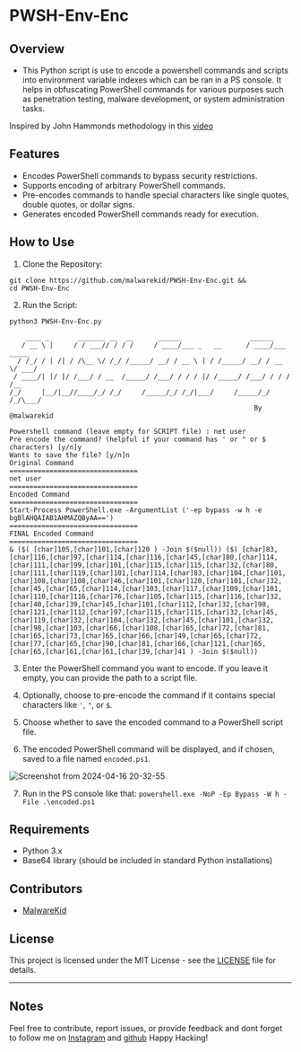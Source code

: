 # PWSH-Env-Enc

## Overview

- This Python script is use to encode a powershell commands and scripts into environment variable indexes which can be ran in a PS console. It helps in obfuscating PowerShell commands for various purposes such as penetration testing, malware development, or system administration tasks.

Inspired by John Hammonds methodology in this [video](https://www.youtube.com/watch?v=8CiNx4nNqQ0)

## Features

- Encodes PowerShell commands to bypass security restrictions.
- Supports encoding of arbitrary PowerShell commands.
- Pre-encodes commands to handle special characters like single quotes, double quotes, or dollar signs.
- Generates encoded PowerShell commands ready for execution.


## How to Use

1. Clone the Repository:

```
git clone https://github.com/malwarekid/PWSH-Env-Enc.git &&
cd PWSH-Env-Enc
```

2. Run the Script:

```
python3 PWSH-Env-Enc.py
```

```
    ____ _       _______ __  __      ______                 ______          
   / __ \ |     / / ___// / / /     / ____/___ _   __      / ____/___  _____
  / /_/ / | /| / /\__ \/ /_/ /_____/ __/ / __ \ | / /_____/ __/ / __ \/ ___/
 / ____/| |/ |/ /___/ / __  /_____/ /___/ / / / |/ /_____/ /___/ / / / /__  
/_/     |__/|__//____/_/ /_/     /_____/_/ /_/|___/     /_____/_/ /_/\___/  
                                                             By @malwarekid

Powershell command (leave empty for SCRIPT file) : net user
Pre encode the command? (helpful if your command has ' or " or $ characters) [y/n]y
Wants to save the file? [y/n]n
Original Command
================================
net user
================================
Encoded Command
================================
Start-Process PowerShell.exe -ArgumentList ('-ep bypass -w h -e bgBlAHQAIAB1AHMAZQByAA==')
================================
FINAL Encoded Command
================================
& ($( [char]105,[char]101,[char]120 ) -Join $($null)) ($( [char]83,[char]116,[char]97,[char]114,[char]116,[char]45,[char]80,[char]114,[char]111,[char]99,[char]101,[char]115,[char]115,[char]32,[char]80,[char]111,[char]119,[char]101,[char]114,[char]83,[char]104,[char]101,[char]108,[char]108,[char]46,[char]101,[char]120,[char]101,[char]32,[char]45,[char]65,[char]114,[char]103,[char]117,[char]109,[char]101,[char]110,[char]116,[char]76,[char]105,[char]115,[char]116,[char]32,[char]40,[char]39,[char]45,[char]101,[char]112,[char]32,[char]98,[char]121,[char]112,[char]97,[char]115,[char]115,[char]32,[char]45,[char]119,[char]32,[char]104,[char]32,[char]45,[char]101,[char]32,[char]98,[char]103,[char]66,[char]108,[char]65,[char]72,[char]81,[char]65,[char]73,[char]65,[char]66,[char]49,[char]65,[char]72,[char]77,[char]65,[char]90,[char]81,[char]66,[char]121,[char]65,[char]65,[char]61,[char]61,[char]39,[char]41 ) -Join $($null))
```

3. Enter the PowerShell command you want to encode. If you leave it empty, you can provide the path to a script file.

4. Optionally, choose to pre-encode the command if it contains special characters like `'`, `"`, or `$`.

5. Choose whether to save the encoded command to a PowerShell script file.

6. The encoded PowerShell command will be displayed, and if chosen, saved to a file named `encoded.ps1`.

![Screenshot from 2024-04-16 20-32-55](https://github.com/malwarekid/PWSH-Env-Enc/assets/91931069/e5b21069-8dc8-401d-894b-778f9f45eb52)

7. Run in the PS console like that: `powershell.exe -NoP -Ep Bypass -W h -File .\encoded.ps1`

## Requirements

- Python 3.x
- Base64 library (should be included in standard Python installations)

## Contributors

- [MalwareKid](https://github.com/malwarekid)

## License

This project is licensed under the MIT License - see the [LICENSE](LICENSE) file for details.

---

## Notes

Feel free to contribute, report issues, or provide feedback and dont forget to follow me on [Instagram](https://www.instagram.com/malwarekid/) and [github](https://github.com/malwarekid/) Happy Hacking!
